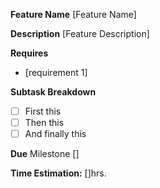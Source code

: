 __Feature Name__
[Feature Name]

__Description__
[Feature Description]

__Requires__
* [requirement 1]

__Subtask Breakdown__
- [ ] First this
- [ ] Then this
- [ ] And finally this

__Due__
Milestone []

__Time Estimation:__
[]hrs.
